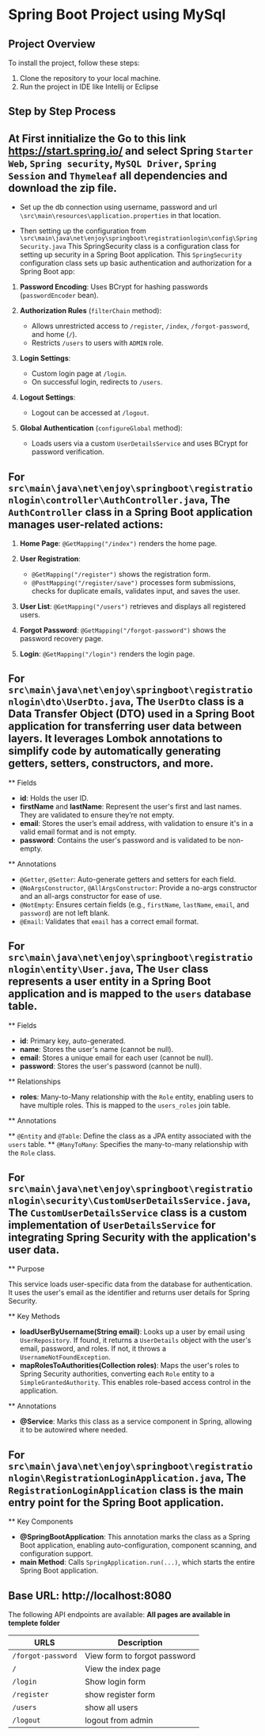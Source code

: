 # Spring Boot Project using MySql

## Project Overview

To install the project, follow these steps:

1. Clone the repository to your local machine.
2. Run the project in IDE like Intellij or Eclipse

## Step by Step Process

## At First innitialize the Go to this link https://start.spring.io/ and select Spring `Starter Web`, `Spring security`, `MySQL Driver`, `Spring Session` and `Thymeleaf` all dependencies and download the zip file.

- Set up the db connection using username, password and url `\src\main\resources\application.properties` in that location.

- Then setting up the configuration from `\src\main\java\net\enjoy\springboot\registrationlogin\config\SpringSecurity.java` This SpringSecurity class is a configuration class for setting up security in a Spring Boot application.
  This `SpringSecurity` configuration class sets up basic authentication and authorization for a Spring Boot app:

1.  **Password Encoding**: Uses BCrypt for hashing passwords (`passwordEncoder` bean).
2.  **Authorization Rules** (`filterChain` method):

    - Allows unrestricted access to `/register`, `/index`, `/forgot-password`, and home (`/`).
    - Restricts `/users` to users with `ADMIN` role.

3.  **Login Settings**:

    - Custom login page at `/login`.
    - On successful login, redirects to `/users`.

4.  **Logout Settings**:

    - Logout can be accessed at `/logout`.

5.  **Global Authentication** (`configureGlobal` method):

    - Loads users via a custom `UserDetailsService` and uses BCrypt for password verification.

## For `src\main\java\net\enjoy\springboot\registrationlogin\controller\AuthController.java`, The `AuthController` class in a Spring Boot application manages user-related actions:

1.  **Home Page**: `@GetMapping("/index")` renders the home page.
2.  **User Registration**:

    - `@GetMapping("/register")` shows the registration form.
    - `@PostMapping("/register/save")` processes form submissions, checks for duplicate emails, validates input, and saves the user.

3.  **User List**: `@GetMapping("/users")` retrieves and displays all registered users.
4.  **Forgot Password**: `@GetMapping("/forgot-password")` shows the password recovery page.
5.  **Login**: `@GetMapping("/login")` renders the login page.

## For `src\main\java\net\enjoy\springboot\registrationlogin\dto\UserDto.java`, The `UserDto` class is a Data Transfer Object (DTO) used in a Spring Boot application for transferring user data between layers. It leverages Lombok annotations to simplify code by automatically generating getters, setters, constructors, and more.

\*\* Fields

- **id**: Holds the user ID.
- **firstName** and **lastName**: Represent the user's first and last names. They are validated to ensure they’re not empty.
- **email**: Stores the user’s email address, with validation to ensure it's in a valid email format and is not empty.
- **password**: Contains the user's password and is validated to be non-empty.

\*\* Annotations

- `@Getter`, `@Setter`: Auto-generate getters and setters for each field.
- `@NoArgsConstructor`, `@AllArgsConstructor`: Provide a no-args constructor and an all-args constructor for ease of use.
- `@NotEmpty`: Ensures certain fields (e.g., `firstName`, `lastName`, `email`, and `password`) are not left blank.
- `@Email`: Validates that `email` has a correct email format.

## For `src\main\java\net\enjoy\springboot\registrationlogin\entity\User.java`, The `User` class represents a user entity in a Spring Boot application and is mapped to the `users` database table.

\*\* Fields

- **id**: Primary key, auto-generated.
- **name**: Stores the user's name (cannot be null).
- **email**: Stores a unique email for each user (cannot be null).
- **password**: Stores the user's password (cannot be null).

\*\* Relationships

- **roles**: Many-to-Many relationship with the `Role` entity, enabling users to have multiple roles. This is mapped to the `users_roles` join table.

\*\* Annotations

** `@Entity` and `@Table`: Define the class as a JPA entity associated with the `users` table.
** `@ManyToMany`: Specifies the many-to-many relationship with the `Role` class.

## For `src\main\java\net\enjoy\springboot\registrationlogin\security\CustomUserDetailsService.java`, The `CustomUserDetailsService` class is a custom implementation of `UserDetailsService` for integrating Spring Security with the application's user data.

\*\* Purpose

This service loads user-specific data from the database for authentication. It uses the user's email as the identifier and returns user details for Spring Security.

\*\* Key Methods

- **loadUserByUsername(String email)**: Looks up a user by email using `UserRepository`. If found, it returns a `UserDetails` object with the user's email, password, and roles. If not, it throws a `UsernameNotFoundException`.
- **mapRolesToAuthorities(Collection<Role> roles)**: Maps the user's roles to Spring Security authorities, converting each `Role` entity to a `SimpleGrantedAuthority`. This enables role-based access control in the application.

\*\* Annotations

- **@Service**: Marks this class as a service component in Spring, allowing it to be autowired where needed.

## For `src\main\java\net\enjoy\springboot\registrationlogin\RegistrationLoginApplication.java`, The `RegistrationLoginApplication` class is the main entry point for the Spring Boot application.

\*\* Key Components

- **@SpringBootApplication**: This annotation marks the class as a Spring Boot application, enabling auto-configuration, component scanning, and configuration support.
- **main Method**: Calls `SpringApplication.run(...)`, which starts the entire Spring Boot application.

## Base URL: http://localhost:8080

The following API endpoints are available: **All pages are available in templete folder**

| URLS               | Description                  |
| ------------------ | ---------------------------- |
| `/forgot-password` | View form to forgot password |
| `/`                | View the index page          |
| `/login`           | Show login form              |
| `/register`        | show register form           |
| `/users`           | show all users               |
| `/logout`          | logout from admin            |
